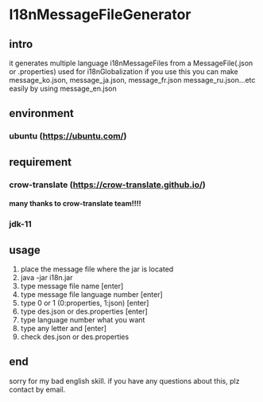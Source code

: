 # I18nMessageFileGenerator

## intro
it generates multiple language i18nMessageFiles from a MessageFile(.json or .properties) used for i18nGlobalization
if you use this
you can make message_ko.json, message_ja.json, message_fr.json message_ru.json...etc easily by using message_en.json

## environment
### ubuntu (https://ubuntu.com/)

## requirement
### crow-translate (https://crow-translate.github.io/)
#### many thanks to crow-translate team!!!!
### jdk-11


## usage
1. place the message file where the jar is located
2. java -jar i18n.jar
3. type message file name [enter]
4. type message file language number [enter]
5. type 0 or 1 (0:properties, 1:json) [enter]
6. type des.json or des.properties [enter]
7. type language number what you want
8. type any letter and [enter]
9. check des.json or des.properties

## end
sorry for my bad english skill.
if you have any questions about this, plz contact by email.
